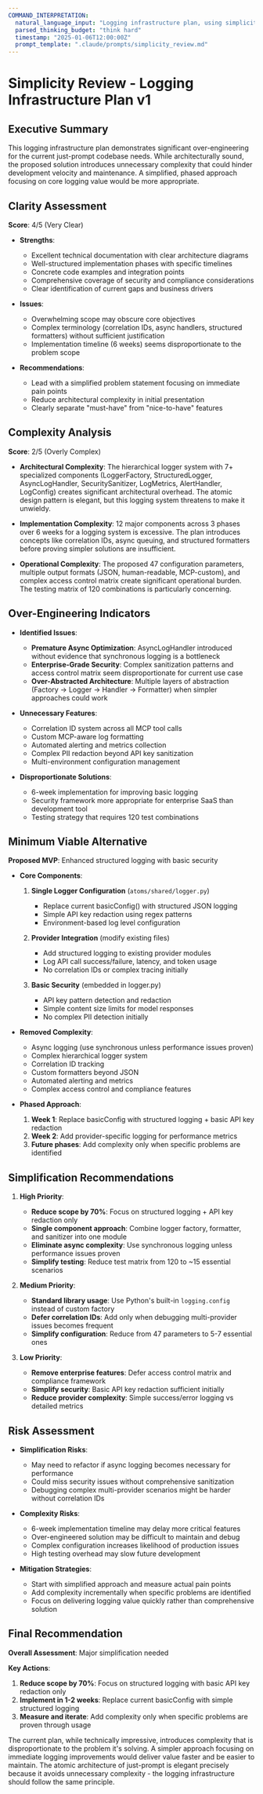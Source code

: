 ```yaml
---
COMMAND_INTERPRETATION:
  natural_language_input: "Logging infrastructure plan, using simplicity and comprehensive perspectives. Think very hard about these."
  parsed_thinking_budget: "think hard"
  timestamp: "2025-01-06T12:00:00Z"
  prompt_template: ".claude/prompts/simplicity_review.md"
---
```


# Simplicity Review - Logging Infrastructure Plan v1

## Executive Summary

This logging infrastructure plan demonstrates significant over-engineering for the current just-prompt codebase needs. While architecturally sound, the proposed solution introduces unnecessary complexity that could hinder development velocity and maintenance. A simplified, phased approach focusing on core logging value would be more appropriate.

## Clarity Assessment

**Score**: 4/5 (Very Clear)

- **Strengths**: 
  - Excellent technical documentation with clear architecture diagrams
  - Well-structured implementation phases with specific timelines
  - Concrete code examples and integration points
  - Comprehensive coverage of security and compliance considerations
  - Clear identification of current gaps and business drivers

- **Issues**: 
  - Overwhelming scope may obscure core objectives
  - Complex terminology (correlation IDs, async handlers, structured formatters) without sufficient justification
  - Implementation timeline (6 weeks) seems disproportionate to the problem scope

- **Recommendations**: 
  - Lead with a simplified problem statement focusing on immediate pain points
  - Reduce architectural complexity in initial presentation
  - Clearly separate "must-have" from "nice-to-have" features

## Complexity Analysis

**Score**: 2/5 (Overly Complex)

- **Architectural Complexity**: The hierarchical logger system with 7+ specialized components (LoggerFactory, StructuredLogger, AsyncLogHandler, SecuritySanitizer, LogMetrics, AlertHandler, LogConfig) creates significant architectural overhead. The atomic design pattern is elegant, but this logging system threatens to make it unwieldy.

- **Implementation Complexity**: 12 major components across 3 phases over 6 weeks for a logging system is excessive. The plan introduces concepts like correlation IDs, async queuing, and structured formatters before proving simpler solutions are insufficient.

- **Operational Complexity**: The proposed 47 configuration parameters, multiple output formats (JSON, human-readable, MCP-custom), and complex access control matrix create significant operational burden. The testing matrix of 120 combinations is particularly concerning.

## Over-Engineering Indicators

- **Identified Issues**:
  - **Premature Async Optimization**: AsyncLogHandler introduced without evidence that synchronous logging is a bottleneck
  - **Enterprise-Grade Security**: Complex sanitization patterns and access control matrix seem disproportionate for current use case
  - **Over-Abstracted Architecture**: Multiple layers of abstraction (Factory → Logger → Handler → Formatter) when simpler approaches could work

- **Unnecessary Features**:
  - Correlation ID system across all MCP tool calls
  - Custom MCP-aware log formatting
  - Automated alerting and metrics collection
  - Complex PII redaction beyond API key sanitization
  - Multi-environment configuration management

- **Disproportionate Solutions**:
  - 6-week implementation for improving basic logging
  - Security framework more appropriate for enterprise SaaS than development tool
  - Testing strategy that requires 120 test combinations

## Minimum Viable Alternative

**Proposed MVP**: Enhanced structured logging with basic security

- **Core Components**:
  1. **Single Logger Configuration** (`atoms/shared/logger.py`)
     - Replace current basicConfig() with structured JSON logging
     - Simple API key redaction using regex patterns
     - Environment-based log level configuration
  
  2. **Provider Integration** (modify existing files)
     - Add structured logging to existing provider modules
     - Log API call success/failure, latency, and token usage
     - No correlation IDs or complex tracing initially
  
  3. **Basic Security** (embedded in logger.py)
     - API key pattern detection and redaction
     - Simple content size limits for model responses
     - No complex PII detection initially

- **Removed Complexity**:
  - Async logging (use synchronous unless performance issues proven)
  - Complex hierarchical logger system
  - Correlation ID tracking
  - Custom formatters beyond JSON
  - Automated alerting and metrics
  - Complex access control and compliance features

- **Phased Approach**:
  1. **Week 1**: Replace basicConfig with structured logging + basic API key redaction
  2. **Week 2**: Add provider-specific logging for performance metrics
  3. **Future phases**: Add complexity only when specific problems are identified

## Simplification Recommendations

1. **High Priority**:
   - **Reduce scope by 70%**: Focus on structured logging + API key redaction only
   - **Single component approach**: Combine logger factory, formatter, and sanitizer into one module
   - **Eliminate async complexity**: Use synchronous logging unless performance issues proven
   - **Simplify testing**: Reduce test matrix from 120 to ~15 essential scenarios

2. **Medium Priority**:
   - **Standard library usage**: Use Python's built-in `logging.config` instead of custom factory
   - **Defer correlation IDs**: Add only when debugging multi-provider issues becomes frequent
   - **Simplify configuration**: Reduce from 47 parameters to 5-7 essential ones

3. **Low Priority**:
   - **Remove enterprise features**: Defer access control matrix and compliance framework
   - **Simplify security**: Basic API key redaction sufficient initially
   - **Reduce provider complexity**: Simple success/error logging vs detailed metrics

## Risk Assessment

- **Simplification Risks**:
  - May need to refactor if async logging becomes necessary for performance
  - Could miss security issues without comprehensive sanitization
  - Debugging complex multi-provider scenarios might be harder without correlation IDs

- **Complexity Risks**:
  - 6-week implementation timeline may delay more critical features
  - Over-engineered solution may be difficult to maintain and debug
  - Complex configuration increases likelihood of production issues
  - High testing overhead may slow future development

- **Mitigation Strategies**:
  - Start with simplified approach and measure actual pain points
  - Add complexity incrementally when specific problems are identified
  - Focus on delivering logging value quickly rather than comprehensive solution

## Final Recommendation

**Overall Assessment**: Major simplification needed

**Key Actions**:
1. **Reduce scope by 70%**: Focus on structured logging with basic API key redaction only
2. **Implement in 1-2 weeks**: Replace current basicConfig with simple structured logging
3. **Measure and iterate**: Add complexity only when specific problems are proven through usage

The current plan, while technically impressive, introduces complexity that is disproportionate to the problem it's solving. A simpler approach focusing on immediate logging improvements would deliver value faster and be easier to maintain. The atomic architecture of just-prompt is elegant precisely because it avoids unnecessary complexity - the logging infrastructure should follow the same principle.